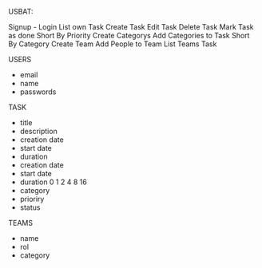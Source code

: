 USBAT: 

Signup - Login
List own Task
Create Task
Edit Task
Delete Task
Mark Task as done
Short By Priority
Create Categorys
Add Categories to Task
Short By Category
Create Team
Add People to Team
List Teams Task


USERS
- email
- name
- passwords

TASK
- title
- description
- creation date
- start date
- duration
- creation date
- start date
- duration 0 1 2 4 8 16
- category
- prioriry
- status

TEAMS
- name
- rol
- category
